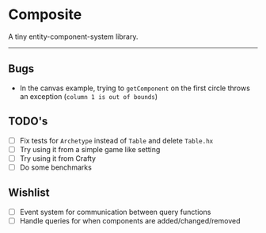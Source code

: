 # Composite

A tiny entity-component-system library.

---

## Bugs

- In the canvas example, trying to `getComponent` on the first circle throws an exception (`column 1 is out of bounds`)

## TODO's

- [ ] Fix tests for `Archetype` instead of `Table` and delete `Table.hx`
- [ ] Try using it from a simple game like setting
- [ ] Try using it from Crafty
- [ ] Do some benchmarks

## Wishlist

- [ ] Event system for communication between query functions
- [ ] Handle queries for when components are added/changed/removed
